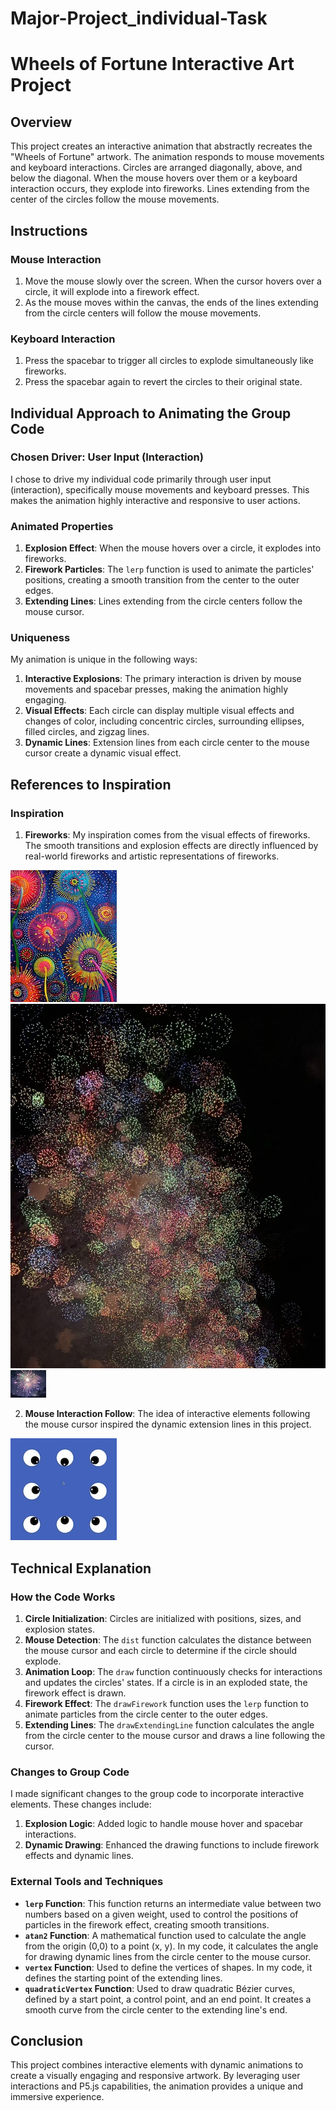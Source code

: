 # Major-Project_individual-Task
# Wheels of Fortune Interactive Art Project

## Overview
This project creates an interactive animation that abstractly recreates the "Wheels of Fortune" artwork. The animation responds to mouse movements and keyboard interactions. Circles are arranged diagonally, above, and below the diagonal. When the mouse hovers over them or a keyboard interaction occurs, they explode into fireworks. Lines extending from the center of the circles follow the mouse movements.

## Instructions

### Mouse Interaction
1. Move the mouse slowly over the screen. When the cursor hovers over a circle, it will explode into a firework effect.
2. As the mouse moves within the canvas, the ends of the lines extending from the circle centers will follow the mouse movements.

### Keyboard Interaction
1. Press the spacebar to trigger all circles to explode simultaneously like fireworks.
2. Press the spacebar again to revert the circles to their original state.

## Individual Approach to Animating the Group Code

### Chosen Driver: User Input (Interaction)
I chose to drive my individual code primarily through user input (interaction), specifically mouse movements and keyboard presses. This makes the animation highly interactive and responsive to user actions.

### Animated Properties
1. **Explosion Effect**: When the mouse hovers over a circle, it explodes into fireworks.
2. **Firework Particles**: The `lerp` function is used to animate the particles' positions, creating a smooth transition from the center to the outer edges.
3. **Extending Lines**: Lines extending from the circle centers follow the mouse cursor.

### Uniqueness
My animation is unique in the following ways:
1. **Interactive Explosions**: The primary interaction is driven by mouse movements and spacebar presses, making the animation highly engaging.
2. **Visual Effects**: Each circle can display multiple visual effects and changes of color, including concentric circles, surrounding ellipses, filled circles, and zigzag lines.
3. **Dynamic Lines**: Extension lines from each circle center to the mouse cursor create a dynamic visual effect.

## References to Inspiration

### Inspiration
1. **Fireworks**: My inspiration comes from the visual effects of fireworks. The smooth transitions and explosion effects are directly influenced by real-world fireworks and artistic representations of fireworks.

![Firework Art](Group%20Assignment/assets/Firework%20Art.jpg)
![Firework](Group%20Assignment/assets/Firework1.jpg)
![Firework](Group%20Assignment/assets/Firework.jpg)

   
2. **Mouse Interaction Follow**: The idea of interactive elements following the mouse cursor inspired the dynamic extension lines in this project.

![Eyes](Group%20Assignment/assets/Eyes.jpg)

## Technical Explanation

### How the Code Works
1. **Circle Initialization**: Circles are initialized with positions, sizes, and explosion states.
2. **Mouse Detection**: The `dist` function calculates the distance between the mouse cursor and each circle to determine if the circle should explode.
3. **Animation Loop**: The `draw` function continuously checks for interactions and updates the circles' states. If a circle is in an exploded state, the firework effect is drawn.
4. **Firework Effect**: The `drawFirework` function uses the `lerp` function to animate particles from the circle center to the outer edges.
5. **Extending Lines**: The `drawExtendingLine` function calculates the angle from the circle center to the mouse cursor and draws a line following the cursor.

### Changes to Group Code
I made significant changes to the group code to incorporate interactive elements. These changes include:
1. **Explosion Logic**: Added logic to handle mouse hover and spacebar interactions.
2. **Dynamic Drawing**: Enhanced the drawing functions to include firework effects and dynamic lines.

### External Tools and Techniques
- **`lerp` Function**: This function returns an intermediate value between two numbers based on a given weight, used to control the positions of particles in the firework effect, creating smooth transitions.
- **`atan2` Function**: A mathematical function used to calculate the angle from the origin (0,0) to a point (x, y). In my code, it calculates the angle for drawing dynamic lines from the circle center to the mouse cursor.
- **`vertex` Function**: Used to define the vertices of shapes. In my code, it defines the starting point of the extending lines.
- **`quadraticVertex` Function**: Used to draw quadratic Bézier curves, defined by a start point, a control point, and an end point. It creates a smooth curve from the circle center to the extending line's end.

## Conclusion
This project combines interactive elements with dynamic animations to create a visually engaging and responsive artwork. By leveraging user interactions and P5.js capabilities, the animation provides a unique and immersive experience.
